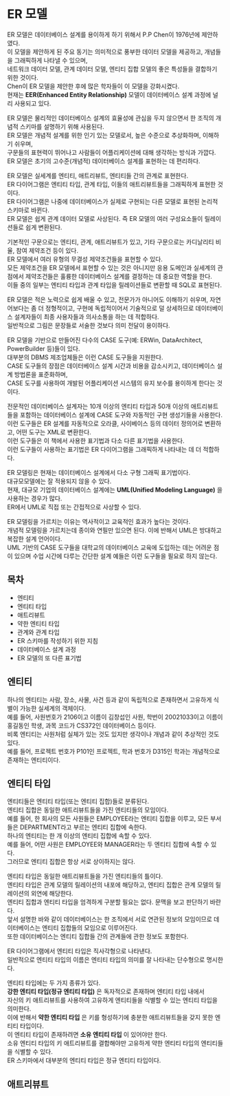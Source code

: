 # ER 모델

ER 모델은 데이터베이스 설계를 용이하게 하기 위해서 P.P Chen이 1976년에 제안하였다.  
이 모델을 제안하게 된 주요 동기는 의미적으로 풍부한 데이터 모델을 제공하고, 개념들을 그래픽하게 나타낼 수 있으며,  
네트워크 데이터 모델, 관계 데이터 모델, 엔티티 집합 모델의 좋은 특성들을 결합하기 위한 것이다.  
Chen이 ER 모델을 제안한 후에 많은 학자들이 이 모델을 강화시켰다.  
현재는 __EER(Enhanced Entity Relationship)__ 모델이 데이터베이스 설계 과정에 널리 사용되고 있다.

ER 모델은 물리적인 데이터베이스 설계의 효율성에 관심을 두지 않으면서 한 조직의 개념적 스키마를 설명하기 위해 사용된다.  
ER 모델은 개념적 설계를 위한 인기 있는 모델로서, 높은 수준으로 추상화하며, 이해하기 쉬우며,  
구문들의 표현력이 뛰어나고 사람들이 어플리케이션에 대해 생각하는 방식과 가깝다.  
ER 모델은 초기의 고수준(개념적) 데이터베이스 설계를 표현하는 데 편리하다.

ER 모델은 실세계를 엔티티, 애트리뷰트, 엔티티들 간의 관계로 표현한다.  
ER 다이어그램은 엔티티 타입, 관계 타입, 이들의 애트리뷰트들을 그래픽하게 표현한 것이다.  
ER 다이어그램은 나중에 데이터베이스가 실제로 구현되는 다른 모델로 표현된 논리적 스키마로 바뀐다.  
ER 모델은 쉽게 관계 데이터 모델로 사상된다. 즉 ER 모델의 여러 구성요소들이 릴레이션들로 쉽게 변환된다.

기본적인 구문으로는 엔티티, 관계, 애트리뷰트가 있고, 기타 구문으로는 카디날리티 비율, 참여 제약조건 등이 있다.  
ER 모델에서 여러 유형의 무결성 제약조건들을 표현할 수 있다.  
모든 제약조건을 ER 모델에서 표현할 수 있는 것은 아니지만 응용 도메인과 실세계의 관점에서 제약조건들은 훌륭한 데이터베이스 설계를 결정하는 데 중요한 역할을 한다.  
이들 중의 일부는 엔티티 타입과 관계 타입을 릴레이션들로 변환할 때 SQL로 표현된다.

ER 모델은 적은 노력으로 쉽게 배울 수 있고, 전문가가 아니어도 이해하기 쉬우며, 자연어보다는 좀 더 정형적이고, 구현에 독립적이어서 기술적으로 덜 상세하므로 데이터베이스 설계자들이 최종 사용자들과 의사소통을 하는 데 적합하다.  
일반적으로 그림은 문장들로 서술한 것보다 의미 전달이 용이하다.

ER 모델을 기반으로 만들어진 다수의 CASE 도구(예: ERWin, DataArchitect, PowerBuilder 등)들이 있다.  
대부분의 DBMS 제조업체들은 이런 CASE 도구들을 지원한다.  
CASE 도구들의 장점은 데이터베이스 설계 시간과 비용을 감소시키고, 데이터베이스 설계 방법론을 표준화하며,  
CASE 도구를 사용하여 개발된 어플리케이션 시스템의 유지 보수를 용이하게 한다는 것이다.

전문적인 데이터베이스 설계자는 10개 이상의 엔티티 타입과 50개 이상의 애트리뷰트들을 포함하는 데이터베이스 설계에 CASE 도구와 자동적인 구현 생성기들을 사용한다.  
이런 도구들은 ER 설계를 자동적으로 오라클, 사이베이스 등의 데이터 정의어로 변환하고, 어떤 도구는 XML로 변환한다.  
이런 도구들은 이 책에서 사용한 표기법과 다소 다른 표기법을 사용한다.  
이런 도구들이 사용하는 표기법은 ER 다이어그램을 그래픽하게 나타내는 데 더 적합하다.

ER 모델링은 현재는 데이터베이스 설계에서 다소 구형 그래픽 표기법이다.  
대규모모델에는 잘 적용되지 않을 수 있다.  
현재, 대규모 기업의 데이터베이스 설계에는 __UML(Unified Modeling Language)__ 을 사용하는 경우가 많다.  
ER에서 UML로 직접 또는 간접적으로 사상할 수 있다.

ER 모델링을 가르치는 이유는 역사적이고 교육적인 효과가 높다는 것이다.  
개념적 모델링을 가르치는데 종이와 연필만 있으면 된다. 이에 반해서 UML은 방대하고 복잡한 설계 언어이다.  
UML 기반의 CASE 도구들을 대학교의 데이터베이스 교육에 도입하는 데는 어려운 점이 있으며 수업 시간에 다루는 간단한 설계 예들은 이런 도구들을 필요로 하지 않는다.  

## 목차

- 엔티티
- 엔티티 타입
- 애트리뷰트
- 약한 엔티티 타입
- 관계와 관계 타입
- ER 스키마를 작성하기 위한 지침
- 데이터베이스 설계 과정
- ER 모델의 또 다른 표기법



## 엔티티

하나의 엔티티는 사람, 장소, 사물, 사건 등과 같이 독립적으로 존재하면서 고유하게 식별이 가능한 실세계의 객체이다.  
예를 들어, 사원번호가 2106이고 이름이 김창섭인 사원, 학번이 20021033이고 이름이 홍길동인 학생, 과목 코드가 CS372인 데이터베이스 등이다.  
비록 엔티티는 사원처럼 실체가 있는 것도 있지만 생각이나 개념과 같이 추상적인 것도 있다.  
예를 들어, 프로젝트 번호가 P101인 프로젝트, 학과 번호가 D315인 학과는 개념적으로 존재하는 엔티티이다.  



## 엔티티 타입

엔티티들은 엔티티 타입(또는 엔티티 집합)들로 분류된다.  
엔티티 집합은 동일한 애트리뷰트들을 가진 엔티티들의 모임이다.  
예를 들어, 한 회사의 모든 사원들은 EMPLOYEE라는 엔티티 집합을 이루고, 모든 부서들은 DEPARTMENT라고 부르는 엔티티 집합에 속한다.  
하나의 엔티티는 한 개 이상의 엔티티 집합에 속할 수 있다.  
예를 들어, 어떤 사원은 EMPLOYEE와 MANAGER라는 두 엔티티 집합에 속할 수 있다.  
그러므로 엔티티 집합은 항상 서로 상이하지는 않다.

엔티티 타입은 동일한 애트리뷰트들을 가진 엔티티들의 틀이다.  
엔티티 타입은 관계 모델의 릴레이션의 내포에 해당하고, 엔티티 집합은 관계 모델의 릴레이션의 외연에 해당한다.  
엔티티 집합과 엔티티 타입을 엄격하게 구분할 필요는 없다. 문맥을 보고 판단하기 바란다.  
앞서 설명한 바와 같이 데이터베이스는 한 조직에서 서로 연관된 정보의 모임이므로 데이터베이스는 엔티티 집합들의 모임으로 이루어진다.  
또한 데이터베이스는 엔티티 집합들 간의 관계들에 관한 정보도 포함한다.

ER 다이어그램에서 엔티티 타입은 직사각형으로 나타낸다.  
일반적으로 엔티티 타입의 이름은 엔티티 타입의 의미를 잘 나타내는 단수형으로 명시한다.

엔티티 타입에는 두 가지 종류가 있다.  
__강한 엔티티 타입(정규 엔티티 타입)__ 은 독자적으로 존재하며 엔티티 타입 내에서  
자신의 키 애트리뷰트를 사용하여 고유하게 엔티티들을 식별할 수 있는 엔티티 타입을 의미한다.  
이에 반해서 __약한 엔티티 타입__ 은 키를 형성하기에 충분한 애트리뷰트들을 갖지 못한 엔티티 타입이다.  
이 엔티티 타입이 존재하려면 __소유 엔티티 타입__ 이 있어야만 한다.  
소유 엔티티 타입의 키 애트리뷰트를 결합해야만 고유하게 약한 엔티티 타입의 엔티티들을 식별할 수 있다.  
ER 스키마에서 대부분의 엔티티 타입은 정규 엔티티 타입이다.



## 애트리뷰트


